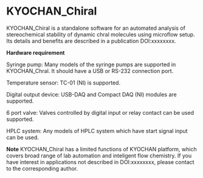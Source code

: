 # KYOCHAN_Chiral
KYOCHAN_Chiral is a standalone software for an automated analysis of stereochemical stability of dynamic chral molecules using microflow setup. Its details and benefits are described in a publication DOI:xxxxxxxx. 

**Hardware requirement**

Syringe pump: Many models of the syringe pumps are supported in KYOCHAN_Chral. It should have a USB or RS-232 connection port. 

Temperature sensor: TC-01 (NI) is supported.

Digital output device: USB-DAQ and Compact DAQ (NI) modules are supported.

6 port valve: Valves controlled by digital input or relay contact can be used supported. 

HPLC system: Any models of HPLC system which have start signal input can be used.



**Note**
KYOCHAN_Chiral has a limited functions of KYOCHAN platform, which covers broad range of lab automation and inteligent flow chemistry. If you have interest in applications not described in DOI:xxxxxxxx, please contact to the corresponding author.
